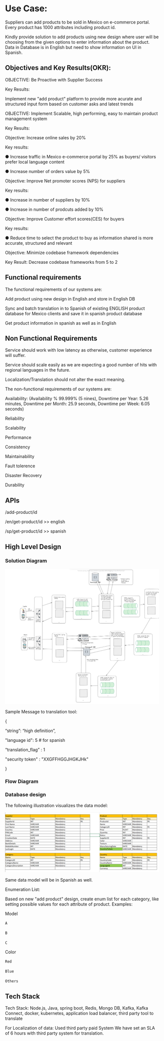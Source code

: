 

# Use Case:

Suppliers can add products to be sold in Mexico on e-commerce portal. Every product has 1000 attributes including product id.

Kindly provide solution to add products using new design where user will be choosing from the given options to enter information about the product. Data in Database is in English but need to show information on UI in Spanish.


 ## Objectives and Key Results(OKR):
 
OBJECTIVE: Be Proactive with Supplier Success

Key Results:

Implement new "add product" platform to provide more acurate and structured input form based on customer asks and latest trends


OBJECTIVE: Implement Scalable, high performing, easy to maintain product management system

Key Results:


Objective: Increase online sales by 20%

Key results:

●     Increase traffic in Mexico e-commerce portal by 25% as buyers/ visitors prefer local language content

●     Increase number of orders value by 5%


Objective: Improve Net promoter scores (NPS) for suppliers

Key results:

●     Increase in number of suppliers by 10%

●     Increase in number of prodcuts added by 10%



Objective: Improve Customer effort scores(CES) for buyers

Key results:

●    Reduce time to select the product to buy as information shared is more accurate, structured and relevant

Objective: Minimize codebase framework dependencies


Key Result: Decrease codebase frameworks from 5 to 2
 
 
 ## Functional requirements
 
 The functional requirements of our systems are:
 
 Add product using new design in English and store in English DB
 
 Sync and batch translation in to Spanish of existing ENGLISH product database for Mexico clients and save it in spanish product database
 
 Get product information in spanish as well as in English
 
 ## Non Functional Requirements
 
Service should work with low latency as otherwise, customer experience will suffer.
 
Service should scale easily as we are expecting a good number of hits with regional languages in the future.

Localization/Translation should not alter the exact meaning.

The non-functional requirements of our systems are:
 
 Availability: (Availability % 99.999% (5 nines), Downtime per Year: 5.26 minutes, Downtime per Month: 25.9 seconds, Downtime per Week: 6.05 seconds)
 
 Reliability
 
 Scalability
 
 Performance
 
 Consistency

Maintainability
 
 Fault tolerence
 
 Disaster Recovery
 
 Durability
 
 ## APIs
 
 /add-product/id
 
 /en/get-product/id  >> english
 
 /sp/get-product/id   >> spanish
 

## High Level Design



 
### Solution Diagram



![alt text](https://github.com/anandpriya/e-commerce/blob/main/HLD.png)

Sample Message to translation tool:

{

“string”: “high definition”,

"language id": 5  # for spanish

“translation_flag” : 1

"security token" : "XXGFFHGGJHGKJHk"

}
 
 
 
 ### Flow Diagram
 
 

 
### Database design

The following illustration visualizes the data model:

![alt text](https://github.com/anandpriya/e-commerce/blob/main/datamodel.png)

Same data model will be in Spanish as well.

Enumeration List:

Based on new "add product" design, create enum list for each category, like setting possible values for each attribute of product. Examples:

Model	

	A
 
	B
 
	C
	
Color	

	Red
 
	Blue
 
	Others
 
 






## Tech Stack

Tech Stack: Node.js, Java, spring boot, Redis, Mongo DB, Kafka, Kafka Connect, docker, kubernetes, application load balancer, third party tool to translate

For Localization of data: Used third party paid System
We have set an SLA of 6 hours with third party system for translation.
